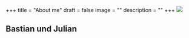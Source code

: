 +++
title = "About me"
draft = false
image = ""
description = ""
+++
![](/img/default-author.jpg)

## Bastian und Julian